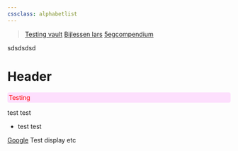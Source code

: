 ```yaml
---
cssclass: alphabetlist
---
```

> [Testing vault](obsidian://open?vault=pane%20relief%20testing&file=Untitled) 
> [Bijlessen lars](obsidian://open?vault=Bijlessen%20Lars&file=middelloodlijn%20en%20bissectrice)
> [5egcompendium](obsidian://open?vault=5egcompendium&file=README)


sdsdsdsd
# Header

<i style="color:red;font-style:normal;display:block;background-color:#f2f2;border-radius:4px;padding: 3px"> Testing</i>

test
test
- test
test

[Google](https://google.com) Test display etc
